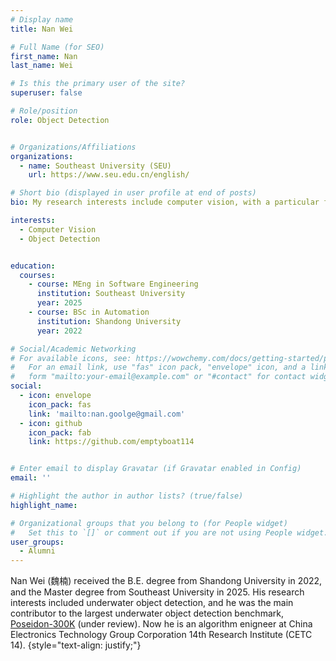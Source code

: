 ```yaml
---
# Display name
title: Nan Wei

# Full Name (for SEO)
first_name: Nan
last_name: Wei

# Is this the primary user of the site?
superuser: false

# Role/position
role: Object Detection


# Organizations/Affiliations
organizations:
  - name: Southeast University (SEU)
    url: https://www.seu.edu.cn/english/

# Short bio (displayed in user profile at end of posts)
bio: My research interests include computer vision, with a particular focus on underwater object detection.

interests:
  - Computer Vision
  - Object Detection


education:
  courses:
    - course: MEng in Software Engineering
      institution: Southeast University
      year: 2025
    - course: BSc in Automation
      institution: Shandong University
      year: 2022

# Social/Academic Networking
# For available icons, see: https://wowchemy.com/docs/getting-started/page-builder/#icons
#   For an email link, use "fas" icon pack, "envelope" icon, and a link in the
#   form "mailto:your-email@example.com" or "#contact" for contact widget.
social:
  - icon: envelope
    icon_pack: fas
    link: 'mailto:nan.goolge@gmail.com'
  - icon: github
    icon_pack: fab
    link: https://github.com/emptyboat114


# Enter email to display Gravatar (if Gravatar enabled in Config)
email: ''

# Highlight the author in author lists? (true/false)
highlight_name: 

# Organizational groups that you belong to (for People widget)
#   Set this to `[]` or comment out if you are not using People widget.
user_groups:
  - Alumni
---
```

Nan Wei (魏楠) received the B.E. degree from Shandong University in 2022, and the Master degree from Southeast University in 2025. His research interests included underwater object detection, and he was the main contributor to the largest underwater object detection benchmark, [Poseidon-300K]() (under review). Now he is an algorithm enigneer at China Electronics Technology Group Corporation 14th Research Institute (CETC 14).
{style="text-align: justify;"}
